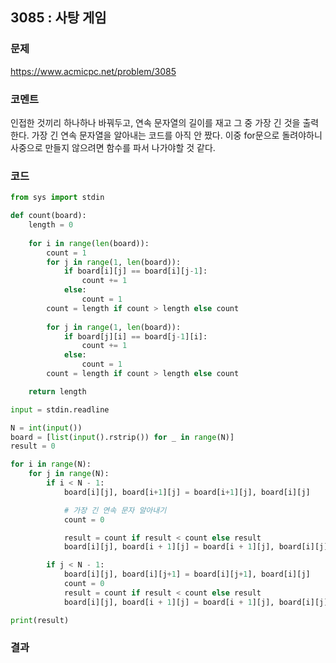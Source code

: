 ## 3085 : 사탕 게임
### 문제
https://www.acmicpc.net/problem/3085
### 코멘트
인접한 것끼리 하나하나 바꿔두고, 연속 문자열의 길이를 재고 그 중 가장 긴 것을 출력한다.
가장 긴 연속 문자열을 알아내는 코드를 아직 안 짰다. 이중 for문으로 돌려야하니 사중으로 만들지 않으려면 함수를 파서 나가야할 것 같다.


### 코드
```python
from sys import stdin

def count(board):
    length = 0
    
    for i in range(len(board)):
        count = 1
        for j in range(1, len(board)):
            if board[i][j] == board[i][j-1]:
                count += 1
            else:
                count = 1
        count = length if count > length else count
        
        for j in range(1, len(board)):
            if board[j][i] == board[j-1][i]:
                count += 1
            else:
                count = 1
        count = length if count > length else count

    return length

input = stdin.readline

N = int(input())
board = [list(input().rstrip()) for _ in range(N)]
result = 0

for i in range(N):
    for j in range(N):
        if i < N - 1:
            board[i][j], board[i+1][j] = board[i+1][j], board[i][j]

            # 가장 긴 연속 문자 알아내기
            count = 0

            result = count if result < count else result
            board[i][j], board[i + 1][j] = board[i + 1][j], board[i][j]

        if j < N - 1:
            board[i][j], board[i][j+1] = board[i][j+1], board[i][j]
            count = 0
            result = count if result < count else result
            board[i][j], board[i + 1][j] = board[i + 1][j], board[i][j]

print(result)

```
### 결과

